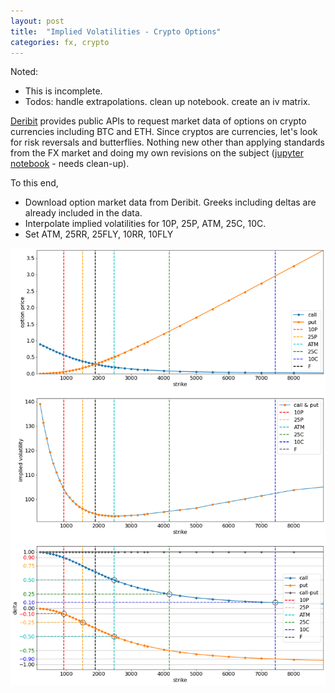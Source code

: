 ```yaml
---
layout: post
title:  "Implied Volatilities - Crypto Options"
categories: fx, crypto
---
```


Noted: 
* This is incomplete.
* Todos: handle extrapolations. clean up notebook. create an iv matrix. 


[Deribit](https://www.deribit.com/) provides public APIs to request market data of options on crypto currencies including BTC and ETH. Since cryptos are currencies,
let's look for risk reversals and butterflies. Nothing new other than applying standards from the FX market and doing my own revisions on the subject ([jupyter notebook](https://github.com/xyise/xyise/tree/main/notebook/deribit) - needs clean-up).



To this end, 
* Download option market data from Deribit. Greeks including deltas are already included in the data. 
* Interpolate implied volatilities for 10P, 25P, ATM, 25C, 10C.
* Set ATM, 25RR, 25FLY, 10RR, 10FLY


![plot](/assets/crypto-rr-fly/rr-st.png)
